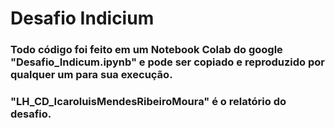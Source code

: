 # Desafio Indicium
### Todo  código foi feito em um Notebook Colab do google "Desafio_Indicum.ipynb" e pode ser copiado e reproduzido por qualquer um para sua execução.
### "LH_CD_IcaroluisMendesRibeiroMoura" é o relatório do desafio.
